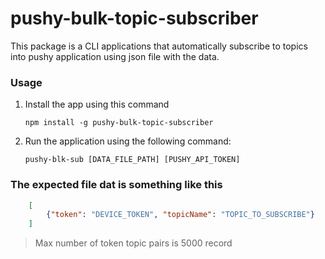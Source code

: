 # pushy-bulk-topic-subscriber


This package is a CLI applications that automatically subscribe to topics into pushy application using json file with the data.

### Usage


1. Install the app using this command

    `npm install -g pushy-bulk-topic-subscriber`

2.  Run the application using the following command: 

    `pushy-blk-sub [DATA_FILE_PATH] [PUSHY_API_TOKEN]`

### The expected file dat is something like this
``` json
    [
        {"token": "DEVICE_TOKEN", "topicName": "TOPIC_TO_SUBSCRIBE"}
    ]
```

> Max number of token topic pairs is 5000 record
